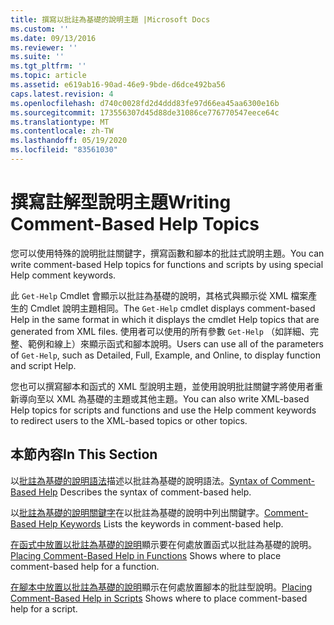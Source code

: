 ```yaml
---
title: 撰寫以批註為基礎的說明主題 |Microsoft Docs
ms.custom: ''
ms.date: 09/13/2016
ms.reviewer: ''
ms.suite: ''
ms.tgt_pltfrm: ''
ms.topic: article
ms.assetid: e619ab16-90ad-46e9-9bde-d6dce492ba56
caps.latest.revision: 4
ms.openlocfilehash: d740c0028fd2d4ddd83fe97d66ea45aa6300e16b
ms.sourcegitcommit: 173556307d45d88de31086ce776770547eece64c
ms.translationtype: MT
ms.contentlocale: zh-TW
ms.lasthandoff: 05/19/2020
ms.locfileid: "83561030"
---
```

# <a name="writing-comment-based-help-topics"></a><span data-ttu-id="55522-102">撰寫註解型說明主題</span><span class="sxs-lookup"><span data-stu-id="55522-102">Writing Comment-Based Help Topics</span></span>

<span data-ttu-id="55522-103">您可以使用特殊的說明批註關鍵字，撰寫函數和腳本的批註式說明主題。</span><span class="sxs-lookup"><span data-stu-id="55522-103">You can write comment-based Help topics for functions and scripts by using special Help comment keywords.</span></span>

 <span data-ttu-id="55522-104">此 `Get-Help` Cmdlet 會顯示以批註為基礎的說明，其格式與顯示從 XML 檔案產生的 Cmdlet 說明主題相同。</span><span class="sxs-lookup"><span data-stu-id="55522-104">The `Get-Help` cmdlet displays comment-based Help in the same format in which it displays the cmdlet Help topics that are generated from XML files.</span></span> <span data-ttu-id="55522-105">使用者可以使用的所有參數 `Get-Help` （如詳細、完整、範例和線上）來顯示函式和腳本說明。</span><span class="sxs-lookup"><span data-stu-id="55522-105">Users can use all of the parameters of `Get-Help`, such as Detailed, Full, Example, and Online, to display function and script Help.</span></span>

 <span data-ttu-id="55522-106">您也可以撰寫腳本和函式的 XML 型說明主題，並使用說明批註關鍵字將使用者重新導向至以 XML 為基礎的主題或其他主題。</span><span class="sxs-lookup"><span data-stu-id="55522-106">You can also write XML-based Help topics for scripts and functions and use the Help comment keywords to redirect users to the XML-based topics or other topics.</span></span>

## <a name="in-this-section"></a><span data-ttu-id="55522-107">本節內容</span><span class="sxs-lookup"><span data-stu-id="55522-107">In This Section</span></span>

 <span data-ttu-id="55522-108">以[批註為基礎的說明語法](./syntax-of-comment-based-help.md)描述以批註為基礎的說明語法。</span><span class="sxs-lookup"><span data-stu-id="55522-108">[Syntax of Comment-Based Help](./syntax-of-comment-based-help.md) Describes the syntax of comment-based help.</span></span>

 <span data-ttu-id="55522-109">以[批註為基礎的說明關鍵字](./comment-based-help-keywords.md)在以批註為基礎的說明中列出關鍵字。</span><span class="sxs-lookup"><span data-stu-id="55522-109">[Comment-Based Help Keywords](./comment-based-help-keywords.md) Lists the keywords in comment-based help.</span></span>

 <span data-ttu-id="55522-110">[在函式中放置以批註為基礎的說明](./placing-comment-based-help-in-functions.md)顯示要在何處放置函式以批註為基礎的說明。</span><span class="sxs-lookup"><span data-stu-id="55522-110">[Placing Comment-Based Help in Functions](./placing-comment-based-help-in-functions.md) Shows where to place comment-based help for a function.</span></span>

 <span data-ttu-id="55522-111">[在腳本中放置以批註為基礎的說明](./placing-comment-based-help-in-scripts.md)顯示在何處放置腳本的批註型說明。</span><span class="sxs-lookup"><span data-stu-id="55522-111">[Placing Comment-Based Help in Scripts](./placing-comment-based-help-in-scripts.md) Shows where to place comment-based help for a script.</span></span>
